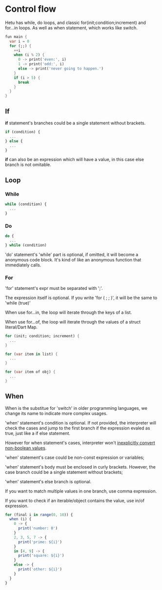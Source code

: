 # Control flow

Hetu has while, do loops, and classic for(init;condition;increment) and for...in loops. As well as when statement, which works like switch.

```dart
fun main {
  var i = 0
  for (;;) {
    ++i
    when (i % 2) {
      0 -> print('even:', i)
      1 -> print('odd:', i)
      else -> print('never going to happen.')
    }
    if (i > 5) {
      break
    }
  }
}
```

## If

**if** statement's branches could be a single statement without brackets.

```javascript
if (condition) {
  ...
} else {
  ...
}
```

**if** can also be an expression which will have a value, in this case else branch is not omitable.

## Loop

### While

```javascript
while (condition) {
  ...
}
```

### Do

```javascript
do {
  ...
} while (condition)
```

'do' statement's 'while' part is optional, if omitted, it will become a anonymous code block. It's kind of like an anonymous function that immediately calls.

### For

'for' statement's expr must be separated with ';'.

The expression itself is optional. If you write 'for ( ; ; )', it will be the same to 'while (true)'

When use for...in, the loop will iterate through the keys of a list.

When use for...of, the loop will iterate through the values of a struct literal/Dart Map.

```dart
for (init; condition; increment) {
  ...
}

for (var item in list) {
  ...
}

for (var item of obj) {
  ...
}
```

## When

When is the substitue for 'switch' in older programming languages, we change its name to indicate more complex usages.

'when' statement's condition is optional. If not provided, the interpreter will check the cases and jump to the first branch if the expression evaled as true, just like a if else statement.

However for when statement's cases, interpreter won't [inexplicitly convert non-boolean values](../strict_mode/readme.md#truth-value).

'when' statement's case could be non-const expression or variables;

'when' statement's body must be enclosed in curly brackets. However, the case branch could be a single statement without brackets;

'when' statement's else branch is optional.

If you want to match multiple values in one branch, use comma expression.

If you want to check if an iterable/object contains the value, use in/of expression.

```javascript
for (final i in range(0, 10)) {
  when (i) {
    0 -> {
      print('number: 0')
    }
    2, 3, 5, 7 -> {
      print('prime: ${i}')
    }
    in [4, 9] -> {
      print('square: ${i}')
    }
    else -> {
      print('other: ${i}')
    }
  }
}
```
